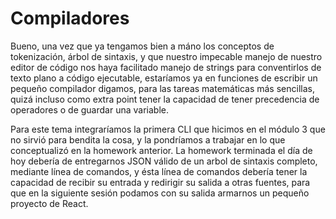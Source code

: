 # Compiladores

Bueno, una vez que ya tengamos bien a máno los conceptos de tokenización, árbol de sintaxis, 
y que nuestro impecable manejo de nuestro editor de código nos haya facilitado manejo de 
strings para conventirlos de texto plano a código ejecutable, estaríamos ya en funciones 
de escribir un pequeño compilador digamos, para las tareas matemáticas más sencillas, quizá
incluso como extra point tener la capacidad de tener precedencia de operadores o de guardar 
una variable. 

Para este tema integraríamos la primera CLI que hicimos en el módulo 3 que no sirvió para 
bendita la cosa, y la pondríamos a trabajar en lo que conceptualizó en la homework anterior.
La homework terminada el día de hoy debería de entregarnos JSON válido de un arbol de sintaxis
completo, mediante línea de comandos, y ésta línea de comandos debería tener la capacidad de 
recibir su entrada y redirigir su salida a otras fuentes, para que en la siguiente sesión
podamos con su salida armarnos un pequeño proyecto de React. 